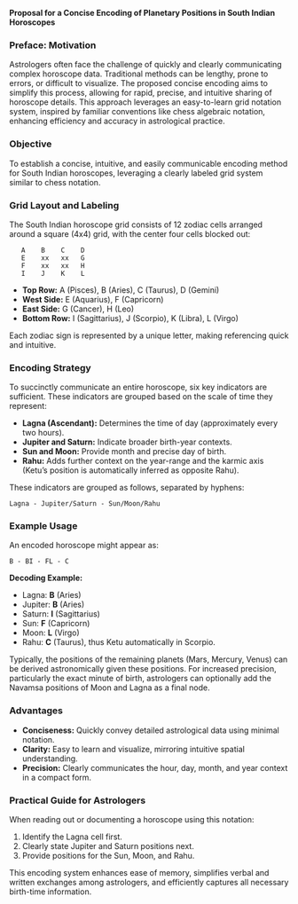 **Proposal for a Concise Encoding of Planetary Positions in South Indian Horoscopes**

### Preface: Motivation
Astrologers often face the challenge of quickly and clearly communicating complex horoscope data. Traditional methods can be lengthy, prone to errors, or difficult to visualize. The proposed concise encoding aims to simplify this process, allowing for rapid, precise, and intuitive sharing of horoscope details. This approach leverages an easy-to-learn grid notation system, inspired by familiar conventions like chess algebraic notation, enhancing efficiency and accuracy in astrological practice.

### Objective
To establish a concise, intuitive, and easily communicable encoding method for South Indian horoscopes, leveraging a clearly labeled grid system similar to chess notation.

### Grid Layout and Labeling
The South Indian horoscope grid consists of 12 zodiac cells arranged around a square (4x4) grid, with the center four cells blocked out:

```
   A    B    C    D
   E    xx   xx   G
   F    xx   xx   H
   I    J    K    L
```

- **Top Row:** A (Pisces), B (Aries), C (Taurus), D (Gemini)
- **West Side:** E (Aquarius), F (Capricorn)
- **East Side:** G (Cancer), H (Leo)
- **Bottom Row:** I (Sagittarius), J (Scorpio), K (Libra), L (Virgo)

Each zodiac sign is represented by a unique letter, making referencing quick and intuitive.

### Encoding Strategy
To succinctly communicate an entire horoscope, six key indicators are sufficient. These indicators are grouped based on the scale of time they represent:

- **Lagna (Ascendant):** Determines the time of day (approximately every two hours).
- **Jupiter and Saturn:** Indicate broader birth-year contexts.
- **Sun and Moon:** Provide month and precise day of birth.
- **Rahu:** Adds further context on the year-range and the karmic axis (Ketu’s position is automatically inferred as opposite Rahu).

These indicators are grouped as follows, separated by hyphens:

```
Lagna - Jupiter/Saturn - Sun/Moon/Rahu
```

### Example Usage
An encoded horoscope might appear as:

```
B - BI - FL - C
```

**Decoding Example:**
- Lagna: **B** (Aries)
- Jupiter: **B** (Aries)
- Saturn: **I** (Sagittarius)
- Sun: **F** (Capricorn)
- Moon: **L** (Virgo)
- Rahu: **C** (Taurus), thus Ketu automatically in Scorpio.

Typically, the positions of the remaining planets (Mars, Mercury, Venus) can be derived astronomically given these positions. For increased precision, particularly the exact minute of birth, astrologers can optionally add the Navamsa positions of Moon and Lagna as a final node.

### Advantages
- **Conciseness:** Quickly convey detailed astrological data using minimal notation.
- **Clarity:** Easy to learn and visualize, mirroring intuitive spatial understanding.
- **Precision:** Clearly communicates the hour, day, month, and year context in a compact form.

### Practical Guide for Astrologers
When reading out or documenting a horoscope using this notation:

1. Identify the Lagna cell first.
2. Clearly state Jupiter and Saturn positions next.
3. Provide positions for the Sun, Moon, and Rahu.

This encoding system enhances ease of memory, simplifies verbal and written exchanges among astrologers, and efficiently captures all necessary birth-time information.
